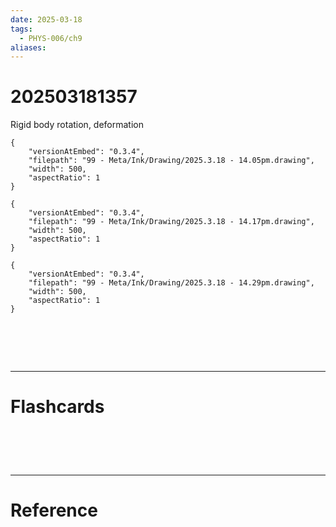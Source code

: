 ```yaml
---
date: 2025-03-18
tags:
  - PHYS-006/ch9
aliases:
---
```

# 202503181357
Rigid body rotation, deformation


```handdrawn-ink
{
	"versionAtEmbed": "0.3.4",
	"filepath": "99 - Meta/Ink/Drawing/2025.3.18 - 14.05pm.drawing",
	"width": 500,
	"aspectRatio": 1
}
```


```handdrawn-ink
{
	"versionAtEmbed": "0.3.4",
	"filepath": "99 - Meta/Ink/Drawing/2025.3.18 - 14.17pm.drawing",
	"width": 500,
	"aspectRatio": 1
}
```



```handdrawn-ink
{
	"versionAtEmbed": "0.3.4",
	"filepath": "99 - Meta/Ink/Drawing/2025.3.18 - 14.29pm.drawing",
	"width": 500,
	"aspectRatio": 1
}
```


# ‌
---
# Flashcards


# ‌
---
# Reference
